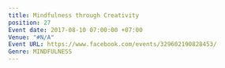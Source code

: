 ```yaml
---
title: Mindfulness through Creativity
position: 27
Event date: 2017-08-10 07:00:00 +07:00
Venue: "#N/A"
Event URL: https://www.facebook.com/events/329602190828453/
Genre: MINDFULNESS
---
```


